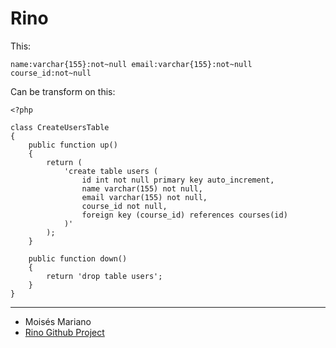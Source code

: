# Rino

This: 
```
name:varchar{155}:not~null email:varchar{155}:not~null course_id:not~null
```

Can be transform on this:
```
<?php

class CreateUsersTable
{
    public function up()
    {
        return (
            'create table users (
                id int not null primary key auto_increment,
                name varchar(155) not null,
                email varchar(155) not null,
                course_id not null,
                foreign key (course_id) references courses(id)
            )'
        );
    }

    public function down()
    {
        return 'drop table users';
    }
}
```

---
- Moisés Mariano
- [Rino Github Project](https://github.com/moisesduartem/rino)